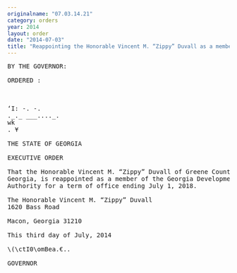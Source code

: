 ```yaml
---
originalname: "07.03.14.21"
category: orders
year: 2014
layout: order
date: "2014-07-03"
title: "Reappointing the Honorable Vincent M. “Zippy” Duvall as a member of the Georgia Development Authority"
---
```

<pre>
BY THE GOVERNOR:

ORDERED :

 

‘I: -. -.
._._ ___...._.
wk
. ¥

THE STATE OF GEORGIA

EXECUTIVE ORDER

That the Honorable Vincent M. “Zippy” Duvall of Greene County,
Georgia, is reappointed as a member of the Georgia Development
Authority for a term of office ending July 1, 2018.

The Honorable Vincent M. “Zippy” Duvall
1620 Bass Road

Macon, Georgia 31210

This third day of July, 2014

\(\ctI0\omBea.€..

GOVERNOR

</pre>
